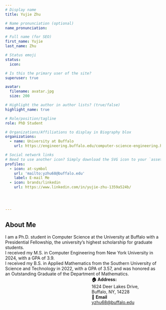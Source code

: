 ```yaml
---
# Display name
title: Yujie Zhu

# Name pronunciation (optional)
name_pronunciation: 

# Full name (for SEO)
first_name: Yujie
last_name: Zhu

# Status emoji
status:
  icon: 

# Is this the primary user of the site?
superuser: true

avatar:
  filename: avatar.jpg
  size: 200

# Highlight the author in author lists? (true/false)
highlight_name: true

# Role/position/tagline
role: PhD Student

# Organizations/Affiliations to display in Biography blox
organizations:
  - name: University at Buffalo
    url: https://engineering.buffalo.edu/computer-science-engineering.html

# Social network links
# Need to use another icon? Simply download the SVG icon to your `assets/media/icons/` folder.
profiles:
  - icon: at-symbol
    url: 'mailto:yzhu68@buffalo.edu'
    label: E-mail Me
  - icon: brands/linkedin
    url: https://www.linkedin.com/in/yujie-zhu-1359a524b/



  
---
```


## About Me
I am a Ph.D. student in Computer Science at the University at Buffalo with a Presidential Fellowship, the university’s highest scholarship for graduate students.
<br>
I received my M.S. in Computer Engineering from New York University in 2024, with a GPA of 3.9.
<br>
I received my B.S. in Applied Mathematics from the Southern University of Science and Technology in 2022, with a GPA of 3.57, and was honored as an Outstanding Graduate of the Department of Mathematics.
<br>
<span style="margin-left: 20em;"> **🏠 Address:**  
<span style="margin-left: 20em;"> 1624 Deer Lakes Drive,
<br>
<span style="margin-left: 20em;"> Buffalo, NY, 14228
<br>
<span style="margin-left: 20em;"> 📧 **Email**  
<span style="margin-left: 20em;"> yzhu68@buffalo.edu
